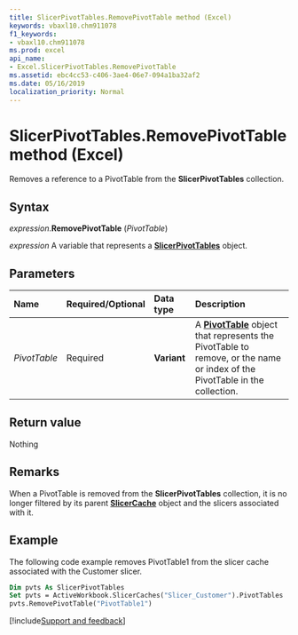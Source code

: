 ```yaml
---
title: SlicerPivotTables.RemovePivotTable method (Excel)
keywords: vbaxl10.chm911078
f1_keywords:
- vbaxl10.chm911078
ms.prod: excel
api_name:
- Excel.SlicerPivotTables.RemovePivotTable
ms.assetid: ebc4cc53-c406-3ae4-06e7-094a1ba32af2
ms.date: 05/16/2019
localization_priority: Normal
---
```



# SlicerPivotTables.RemovePivotTable method (Excel)

Removes a reference to a PivotTable from the **SlicerPivotTables** collection.


## Syntax

_expression_.**RemovePivotTable** (_PivotTable_)

_expression_ A variable that represents a **[SlicerPivotTables](Excel.SlicerPivotTables.md)** object.


## Parameters

|Name|Required/Optional|Data type|Description|
|:-----|:-----|:-----|:-----|
| _PivotTable_|Required| **Variant**|A **[PivotTable](Excel.PivotTable.md)** object that represents the PivotTable to remove, or the name or index of the PivotTable in the collection.|

## Return value

Nothing


## Remarks

When a PivotTable is removed from the **SlicerPivotTables** collection, it is no longer filtered by its parent **[SlicerCache](Excel.SlicerCache.md)** object and the slicers associated with it.


## Example

The following code example removes PivotTable1 from the slicer cache associated with the Customer slicer.

```vb
Dim pvts As SlicerPivotTables 
Set pvts = ActiveWorkbook.SlicerCaches("Slicer_Customer").PivotTables 
pvts.RemovePivotTable("PivotTable1")
```



[!include[Support and feedback](~/includes/feedback-boilerplate.md)]